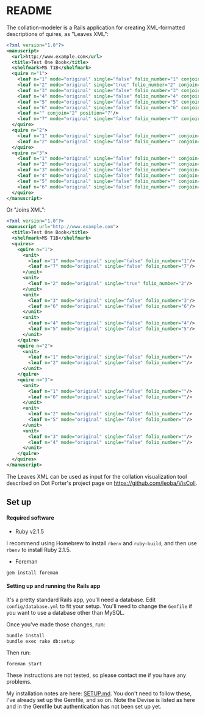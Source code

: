 # README

The collation-modeler is a Rails application for creating
XML-formatted descriptions of quires, as "Leaves XML":

```xml
<?xml version="1.0"?>
<manuscript>
  <url>http://www.example.com</url>
  <title>Test One Book</title>
  <shelfmark>MS T1B</shelfmark>
  <quire n="1">
    <leaf n="1" mode="original" single="false" folio_number="1" conjoin="7" position="1"/>
    <leaf n="2" mode="original" single="true" folio_number="2" conjoin="" position="2"/>
    <leaf n="3" mode="original" single="false" folio_number="3" conjoin="6" position="3"/>
    <leaf n="4" mode="original" single="false" folio_number="4" conjoin="5" position="4"/>
    <leaf n="5" mode="original" single="false" folio_number="5" conjoin="4" position="5"/>
    <leaf n="6" mode="original" single="false" folio_number="6" conjoin="3" position="6"/>
    <leaf n="" conjoin="2" position="7"/>
    <leaf n="7" mode="original" single="false" folio_number="7" conjoin="1" position="8"/>
  </quire>
  <quire n="2">
    <leaf n="1" mode="original" single="false" folio_number="" conjoin="2" position="1"/>
    <leaf n="2" mode="original" single="false" folio_number="" conjoin="1" position="2"/>
  </quire>
  <quire n="3">
    <leaf n="1" mode="original" single="false" folio_number="" conjoin="6" position="1"/>
    <leaf n="2" mode="original" single="false" folio_number="" conjoin="5" position="2"/>
    <leaf n="3" mode="original" single="false" folio_number="" conjoin="4" position="3"/>
    <leaf n="4" mode="original" single="false" folio_number="" conjoin="3" position="4"/>
    <leaf n="5" mode="original" single="false" folio_number="" conjoin="2" position="5"/>
    <leaf n="6" mode="original" single="false" folio_number="" conjoin="1" position="6"/>
  </quire>
</manuscript>
```

Or "Joins XML":

```xml
<?xml version="1.0"?>
<manuscript url="http://www.example.com">
  <title>Test One Book</title>
  <shelfmark>MS T1B</shelfmark>
  <quires>
    <quire n="1">
      <unit>
        <leaf n="1" mode="original" single="false" folio_number="1"/>
        <leaf n="7" mode="original" single="false" folio_number="7"/>
      </unit>
      <unit>
        <leaf n="2" mode="original" single="true" folio_number="2"/>
      </unit>
      <unit>
        <leaf n="3" mode="original" single="false" folio_number="3"/>
        <leaf n="6" mode="original" single="false" folio_number="6"/>
      </unit>
      <unit>
        <leaf n="4" mode="original" single="false" folio_number="4"/>
        <leaf n="5" mode="original" single="false" folio_number="5"/>
      </unit>
    </quire>
    <quire n="2">
      <unit>
        <leaf n="1" mode="original" single="false" folio_number=""/>
        <leaf n="2" mode="original" single="false" folio_number=""/>
      </unit>
    </quire>
    <quire n="3">
      <unit>
        <leaf n="1" mode="original" single="false" folio_number=""/>
        <leaf n="6" mode="original" single="false" folio_number=""/>
      </unit>
      <unit>
        <leaf n="2" mode="original" single="false" folio_number=""/>
        <leaf n="5" mode="original" single="false" folio_number=""/>
      </unit>
      <unit>
        <leaf n="3" mode="original" single="false" folio_number=""/>
        <leaf n="4" mode="original" single="false" folio_number=""/>
      </unit>
    </quire>
  </quires>
</manuscript>
```

The Leaves XML can be used as input for the collation visualization
tool described on Dot Porter's project page on
<https://github.com/leoba/VisColl>.

## Set up

#### Required software

- Ruby v2.1.5

I recommend using Homebrew to install `rbenv` and `ruby-build`, and
then use `rbenv` to install Ruby 2.1.5.

- Foreman

`gem install foreman`

#### Setting up and running the Rails app

It's a pretty standard Rails app, you'll need a database.  Edit
`config/database.yml` to fit your setup.  You'll need to change the
`Gemfile` if you want to use a database other than MySQL.

Once you've made those changes, run:

```bash
bundle install
bundle exec rake db:setup
```

Then run:

`foreman start`

These instructions are not tested, so please contact me if you have
any problems.

My installation notes are here: [SETUP.md](SETUP.md). You don't need
to follow these, I've already set up the Gemfile, and so on. Note the
Devise is listed as here and in the Gemfile but authentication has not
been set up yet.

